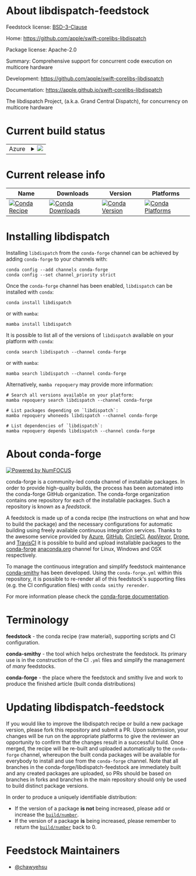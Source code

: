 About libdispatch-feedstock
===========================

Feedstock license: [BSD-3-Clause](https://github.com/conda-forge/libdispatch-feedstock/blob/main/LICENSE.txt)

Home: https://github.com/apple/swift-corelibs-libdispatch

Package license: Apache-2.0

Summary: Comprehensive support for concurrent code execution on multicore hardware

Development: https://github.com/apple/swift-corelibs-libdispatch

Documentation: https://apple.github.io/swift-corelibs-libdispatch

The libdispatch Project, (a.k.a. Grand Central Dispatch), for concurrency on multicore hardware

Current build status
====================


<table>
    
  <tr>
    <td>Azure</td>
    <td>
      <details>
        <summary>
          <a href="https://dev.azure.com/conda-forge/feedstock-builds/_build/latest?definitionId=22061&branchName=main">
            <img src="https://dev.azure.com/conda-forge/feedstock-builds/_apis/build/status/libdispatch-feedstock?branchName=main">
          </a>
        </summary>
        <table>
          <thead><tr><th>Variant</th><th>Status</th></tr></thead>
          <tbody><tr>
              <td>linux_64</td>
              <td>
                <a href="https://dev.azure.com/conda-forge/feedstock-builds/_build/latest?definitionId=22061&branchName=main">
                  <img src="https://dev.azure.com/conda-forge/feedstock-builds/_apis/build/status/libdispatch-feedstock?branchName=main&jobName=linux&configuration=linux%20linux_64_" alt="variant">
                </a>
              </td>
            </tr><tr>
              <td>win_64</td>
              <td>
                <a href="https://dev.azure.com/conda-forge/feedstock-builds/_build/latest?definitionId=22061&branchName=main">
                  <img src="https://dev.azure.com/conda-forge/feedstock-builds/_apis/build/status/libdispatch-feedstock?branchName=main&jobName=win&configuration=win%20win_64_" alt="variant">
                </a>
              </td>
            </tr>
          </tbody>
        </table>
      </details>
    </td>
  </tr>
</table>

Current release info
====================

| Name | Downloads | Version | Platforms |
| --- | --- | --- | --- |
| [![Conda Recipe](https://img.shields.io/badge/recipe-libdispatch-green.svg)](https://anaconda.org/conda-forge/libdispatch) | [![Conda Downloads](https://img.shields.io/conda/dn/conda-forge/libdispatch.svg)](https://anaconda.org/conda-forge/libdispatch) | [![Conda Version](https://img.shields.io/conda/vn/conda-forge/libdispatch.svg)](https://anaconda.org/conda-forge/libdispatch) | [![Conda Platforms](https://img.shields.io/conda/pn/conda-forge/libdispatch.svg)](https://anaconda.org/conda-forge/libdispatch) |

Installing libdispatch
======================

Installing `libdispatch` from the `conda-forge` channel can be achieved by adding `conda-forge` to your channels with:

```
conda config --add channels conda-forge
conda config --set channel_priority strict
```

Once the `conda-forge` channel has been enabled, `libdispatch` can be installed with `conda`:

```
conda install libdispatch
```

or with `mamba`:

```
mamba install libdispatch
```

It is possible to list all of the versions of `libdispatch` available on your platform with `conda`:

```
conda search libdispatch --channel conda-forge
```

or with `mamba`:

```
mamba search libdispatch --channel conda-forge
```

Alternatively, `mamba repoquery` may provide more information:

```
# Search all versions available on your platform:
mamba repoquery search libdispatch --channel conda-forge

# List packages depending on `libdispatch`:
mamba repoquery whoneeds libdispatch --channel conda-forge

# List dependencies of `libdispatch`:
mamba repoquery depends libdispatch --channel conda-forge
```


About conda-forge
=================

[![Powered by
NumFOCUS](https://img.shields.io/badge/powered%20by-NumFOCUS-orange.svg?style=flat&colorA=E1523D&colorB=007D8A)](https://numfocus.org)

conda-forge is a community-led conda channel of installable packages.
In order to provide high-quality builds, the process has been automated into the
conda-forge GitHub organization. The conda-forge organization contains one repository
for each of the installable packages. Such a repository is known as a *feedstock*.

A feedstock is made up of a conda recipe (the instructions on what and how to build
the package) and the necessary configurations for automatic building using freely
available continuous integration services. Thanks to the awesome service provided by
[Azure](https://azure.microsoft.com/en-us/services/devops/), [GitHub](https://github.com/),
[CircleCI](https://circleci.com/), [AppVeyor](https://www.appveyor.com/),
[Drone](https://cloud.drone.io/welcome), and [TravisCI](https://travis-ci.com/)
it is possible to build and upload installable packages to the
[conda-forge](https://anaconda.org/conda-forge) [anaconda.org](https://anaconda.org/)
channel for Linux, Windows and OSX respectively.

To manage the continuous integration and simplify feedstock maintenance
[conda-smithy](https://github.com/conda-forge/conda-smithy) has been developed.
Using the ``conda-forge.yml`` within this repository, it is possible to re-render all of
this feedstock's supporting files (e.g. the CI configuration files) with ``conda smithy rerender``.

For more information please check the [conda-forge documentation](https://conda-forge.org/docs/).

Terminology
===========

**feedstock** - the conda recipe (raw material), supporting scripts and CI configuration.

**conda-smithy** - the tool which helps orchestrate the feedstock.
                   Its primary use is in the construction of the CI ``.yml`` files
                   and simplify the management of *many* feedstocks.

**conda-forge** - the place where the feedstock and smithy live and work to
                  produce the finished article (built conda distributions)


Updating libdispatch-feedstock
==============================

If you would like to improve the libdispatch recipe or build a new
package version, please fork this repository and submit a PR. Upon submission,
your changes will be run on the appropriate platforms to give the reviewer an
opportunity to confirm that the changes result in a successful build. Once
merged, the recipe will be re-built and uploaded automatically to the
`conda-forge` channel, whereupon the built conda packages will be available for
everybody to install and use from the `conda-forge` channel.
Note that all branches in the conda-forge/libdispatch-feedstock are
immediately built and any created packages are uploaded, so PRs should be based
on branches in forks and branches in the main repository should only be used to
build distinct package versions.

In order to produce a uniquely identifiable distribution:
 * If the version of a package **is not** being increased, please add or increase
   the [``build/number``](https://docs.conda.io/projects/conda-build/en/latest/resources/define-metadata.html#build-number-and-string).
 * If the version of a package **is** being increased, please remember to return
   the [``build/number``](https://docs.conda.io/projects/conda-build/en/latest/resources/define-metadata.html#build-number-and-string)
   back to 0.

Feedstock Maintainers
=====================

* [@chawyehsu](https://github.com/chawyehsu/)

